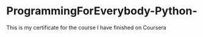 # ProgrammingForEverybody-Python-

This is my certificate for the course I have finished on Coursera

